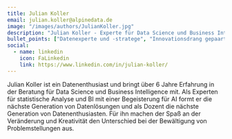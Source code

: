 ```yaml
---
title: Julian Koller
email: julian.koller@alpinedata.de
image: "/images/authors/JulianKoller.jpg"
description: "Julian Koller - Experte für Data Science und Business Intelligence"
bullet_points: ["Datenexperte und -stratege", "Innovationsdrang gepaart mit kreativem Denken", "Spezialist für datengestützte Entscheidungsfindung", "Verdient sein Haupteinkommen beim Schafkopf"]
social:
  - name: linkedin
    icon: FaLinkedin
    link: https://www.linkedin.com/in/julian-koller/
---
```


Julian Koller ist ein Datenenthusiast und bringt über 6 Jahre Erfahrung in der Beratung für Data Science und Business Intelligence mit. Als Experten für statistische Analyse und BI mit einer Begeisterung für AI formt er die nächste Generation von Datenlösungen und als Dozent die nächste Generation von Datenenthusiasten. Für ihn machen der Spaß an der Veränderung und Kreativität den Unterschied bei der Bewältigung von Problemstellungen aus. 
